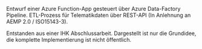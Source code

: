 Entwurf einer Azure Function-App gesteuert über Azure Data-Factory Pipeline.
ETL-Prozess für Telematikdaten über REST-API (In Anlehnung an AEMP 2.0 / ISO15143-3).

Entstanden aus einer IHK Abschlussarbeit. Dargestellt ist nur die Grundidee, die komplette Implementierung ist nicht öffentlich.
